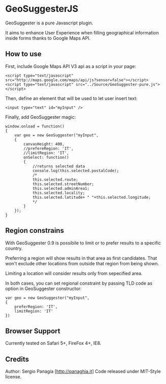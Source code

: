 GeoSuggesterJS
===========   

GeoSuggester is a pure Javascript plugin.

It aims to enhance User Experience when filling geographical information inside forms thanks to Google Maps API.

How to use
---------- 

First, include Google Maps API V3 api as a script in your page:
	
	<script type="text/javascript" src="http://maps.google.com/maps/api/js?sensor=false"></script>
	<script type="text/javascript" src="../Source/GeoSuggester-pure.js"></script>
                                                                                 
Then, define an element that will be used to let user insert text:

	<input type="text" id="myInput" />

Finally, add GeoSuggester magic:

	window.onload = function()
	{
		var geo = new GeoSuggester("myInput",
		{
			canvasHeight: 400,
			//prefereRegion: 'IT',
			//limitRegion: 'IT',
			onSelect: function()
			{
				//returns selected data
				console.log(this.selected.postalCode);
				/*
				this.selected.route;
				this.selected.streetNumber;
				this.selected.adminArea1; 
			    this.selected.locality;
				this.selected.latitude+ " "+this.selected.longitude;
				*/ 
			}
		});
	}  
	

Region constrains
----------
With GeoSuggester 0.9 is possibile to limit or to prefer results to a specific country.

Preferring a region will show results in that area as first candidates. That won't exclude other locations from outside that region from being shown.

Limiting a location will consider results only from sepecified area.

In both cases, you can set regional constraint by passing TLD code as option in GeoSuggester constructor:

	var geo = new GeoSuggester("myInput", 
	{
		preferRegion: 'IT',
		limitRegion: 'IT'
	})


Browser Support
----------	   
Currently tested on Safari 5+, FireFox 4+, IE8.     


Credits
----------
Author: Sergio Panagia [http://panaghia.it]
Code released under MIT-Style license. 
